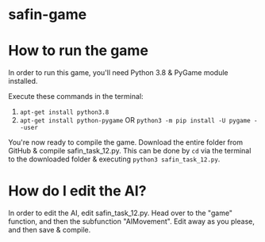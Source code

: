 # safin-game

# How to run the game
In order to run this game, you'll need Python 3.8 & PyGame module installed.

Execute these commands in the terminal:
1. `apt-get install python3.8`
2. `apt-get install python-pygame` OR `python3 -m pip install -U pygame --user`

You're now ready to compile the game. Download the entire folder from GitHub & compile safin_task_12.py. This can be done by `cd` via the terminal to the downloaded folder & executing `python3 safin_task_12.py`.

# How do I edit the AI?
In order to edit the AI, edit safin_task_12.py. Head over to the "game" function, and then the subfunction "AIMovement". Edit away as you please, and then save & compile.
